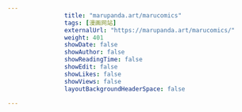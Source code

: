 ---
                title: "marupanda.art/marucomics"
                tags: [漫画网站]
                externalUrl: "https://marupanda.art/marucomics/"
                weight: 401
                showDate: false
                showAuthor: false
                showReadingTime: false
                showEdit: false
                showLikes: false
                showViews: false
                layoutBackgroundHeaderSpace: false
                ---

